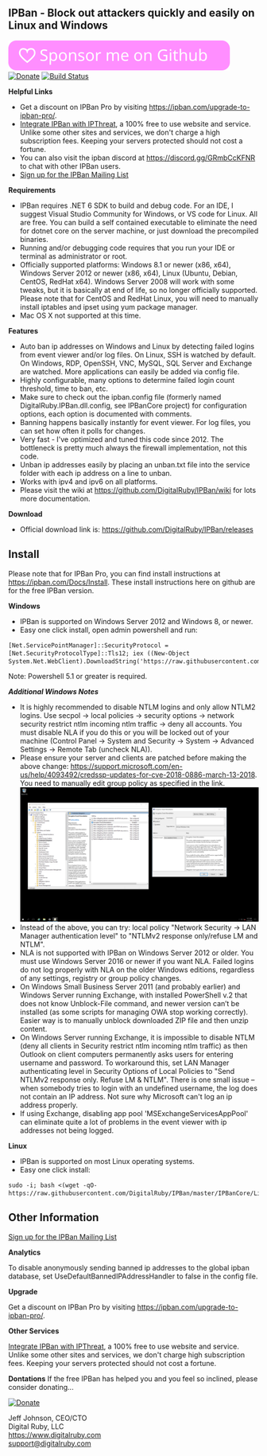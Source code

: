 IPBan - Block out attackers quickly and easily on Linux and Windows
-----
[![Github Sponsorship](.github/github_sponsor_btn.svg)](https://github.com/sponsors/jjxtra)
[![Donate](https://img.shields.io/badge/Donate-PayPal-green.svg)](https://www.paypal.com/cgi-bin/webscr?cmd=_s-xclick&hosted_button_id=7EJ3K33SRLU9E)
[![Build Status](https://dev.azure.com/DigitalRuby/DigitalRuby/_apis/build/status/DigitalRuby_IPBan?branchName=master)](https://dev.azure.com/DigitalRuby/DigitalRuby/_build/latest?definitionId=4&branchName=master)

**Helpful Links**
- Get a discount on IPBan Pro by visiting <a href='https://ipban.com/upgrade-to-ipban-pro/'>https://ipban.com/upgrade-to-ipban-pro/</a>.
- <a href='https://ipthreat.net/integrations/ipban'>Integrate IPBan with IPThreat</a>, a 100% free to use website and service. Unlike some other sites and services, we don't charge a high subscription fees. Keeping your servers protected should not cost a fortune.
- You can also visit the ipban discord at https://discord.gg/GRmbCcKFNR to chat with other IPBan users.
- <a href="https://ipban.com/newsletter">Sign up for the IPBan Mailing List</a>

**Requirements**
- IPBan requires .NET 6 SDK to build and debug code. For an IDE, I suggest Visual Studio Community for Windows, or VS code for Linux. All are free. You can build a self contained executable to eliminate the need for dotnet core on the server machine, or just download the precompiled binaries.
- Running and/or debugging code requires that you run your IDE or terminal as administrator or root.
- Officially supported platforms: Windows 8.1 or newer (x86, x64), Windows Server 2012 or newer (x86, x64), Linux (Ubuntu, Debian, CentOS, RedHat x64). Windows Server 2008 will work with some tweaks, but it is basically at end of life, so no longer officially supported. Please note that for CentOS and RedHat Linux, you will need to manually install iptables and ipset using yum package manager.
- Mac OS X not supported at this time.

**Features**
- Auto ban ip addresses on Windows and Linux by detecting failed logins from event viewer and/or log files. On Linux, SSH is watched by default. On Windows, RDP, OpenSSH, VNC, MySQL, SQL Server and Exchange are watched. More applications can easily be added via config file.
- Highly configurable, many options to determine failed login count threshold, time to ban, etc.
- Make sure to check out the ipban.config file (formerly named DigitalRuby.IPBan.dll.config, see IPBanCore project) for configuration options, each option is documented with comments.
- Banning happens basically instantly for event viewer. For log files, you can set how often it polls for changes.
- Very fast - I've optimized and tuned this code since 2012. The bottleneck is pretty much always the firewall implementation, not this code.
- Unban ip addresses easily by placing an unban.txt file into the service folder with each ip address on a line to unban.
- Works with ipv4 and ipv6 on all platforms.
- Please visit the wiki at https://github.com/DigitalRuby/IPBan/wiki for lots more documentation.

**Download**

- Official download link is: https://github.com/DigitalRuby/IPBan/releases

Install
------

Please note that for IPBan Pro, you can find install instructions at https://ipban.com/Docs/Install. These install instructions here on github are for the free IPBan version.

**Windows**
- IPBan is supported on Windows Server 2012 and Windows 8, or newer.
- Easy one click install, open admin powershell and run:
```
[Net.ServicePointManager]::SecurityProtocol = [Net.SecurityProtocolType]::Tls12; iex ((New-Object System.Net.WebClient).DownloadString('https://raw.githubusercontent.com/DigitalRuby/IPBan/master/IPBanCore/Windows/Scripts/install_latest.ps1'))
```
Note: Powershell 5.1 or greater is required.

***Additional Windows Notes***
- It is highly recommended to disable NTLM logins and only allow NTLM2 logins. Use secpol -> local policies -> security options -> network security restrict ntlm incoming ntlm traffic -> deny all accounts. You must disable NLA if you do this or you will be locked out of your machine (Control Panel -> System and Security -> System -> Advanced Settings -> Remote Tab (uncheck NLA)).
- Please ensure your server and clients are patched before making the above change: https://support.microsoft.com/en-us/help/4093492/credssp-updates-for-cve-2018-0886-march-13-2018. You need to manually edit group policy as specified in the link.
![](IPBan/img/WindowsCredSSP.png)
- Instead of the above, you can try: local policy "Network Security -> LAN Manager authentication level" to "NTLMv2 response only/refuse LM and NTLM".
- NLA is not supported with IPBan on Windows Server 2012 or older. You must use Windows Server 2016 or newer if you want NLA. Failed logins do not log properly with NLA on the older Windows editions, regardless of any settings, registry or group policy changes.
- On Windows Small Business Server 2011 (and probably earlier) and Windows Server running Exchange, with installed PowerShell v.2 that does not know Unblock-File command, and newer version can’t be installed (as some scripts for managing OWA stop working correctly). Easier way is to manually unblock downloaded ZIP file and then unzip content.
- On Windows Server running Exchange, it is impossible to disable NTLM (deny all clients in Security restrict ntlm incoming ntlm traffic) as then Outlook on client computers permanently asks users for entering username and password. To workaround this, set LAN Manager authenticating level in Security Options of Local Policies to "Send NTLMv2 response only. Refuse LM & NTLM". There is one small issue – when somebody tries to login with an undefined username, the log does not contain an IP address. Not sure why Microsoft can't log an ip address properly.
- If using Exchange, disabling app pool 'MSExchangeServicesAppPool' can eliminate quite a lot of problems in the event viewer with ip addresses not being logged.

**Linux**

- IPBan is supported on most Linux operating systems.
- Easy one click install:
```
sudo -i; bash <(wget -qO- https://raw.githubusercontent.com/DigitalRuby/IPBan/master/IPBanCore/Linux/Scripts/Install.sh)
```

Other Information
------
<a href="https://ipban.com/newsletter">Sign up for the IPBan Mailing List</a>

**Analytics**

To disable anonymously sending banned ip addresses to the global ipban database, set UseDefaultBannedIPAddressHandler to false in the config file.

**Upgrade**

Get a discount on IPBan Pro by visiting <a href='https://ipban.com/upgrade-to-ipban-pro/'>https://ipban.com/upgrade-to-ipban-pro/</a>.

**Other Services**

<a href='https://ipthreat.net/integrations/ipban'>Integrate IPBan with IPThreat</a>, a 100% free to use website and service. Unlike some other sites and services, we don't charge high subscription fees. Keeping your servers protected should not cost a fortune.

**Dontations**
If the free IPBan has helped you and you feel so inclined, please consider donating...

[![Donate](https://img.shields.io/badge/Donate-PayPal-green.svg)](https://www.paypal.com/cgi-bin/webscr?cmd=_s-xclick&hosted_button_id=7EJ3K33SRLU9E)

Jeff Johnson, CEO/CTO  
Digital Ruby, LLC  
https://www.digitalruby.com  
support@digitalruby.com


